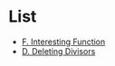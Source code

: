 # List

- [F. Interesting Function](https://codeforces.com/contest/1538/problem/F)
- [D. Deleting Divisors](https://codeforces.com/contest/1537/problem/D)
